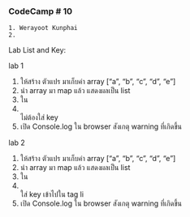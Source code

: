 ### CodeCamp # 10
    1. Werayoot Kunphai
    2. 
        
Lab List and Key:

lab 1
1. ให้สร้าง ตัวแปร มาเก็บค่า array [“a”, “b”, “c”, “d”, “e”] 
2. นำ array มา map แล้ว แสดงผลเป็น list
3. ใน <li> </li> ไม่ต้องใส่ key
4. เปิด Console.log ใน browser สังเกตุ warning ที่เกิดขึ้น

lab 2
1. ให้สร้าง ตัวแปร มาเก็บค่า array [“a”, “b”, “c”, “d”, “e”] 
2. นำ array มา map แล้ว แสดงผลเป็น list
3. ใน <li> </li> ใส่ key เข้าไปใน tag li
4. เปิด Console.log ใน browser สังเกตุ warning ที่เกิดขึ้น




